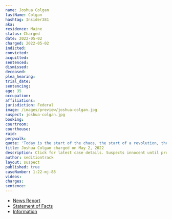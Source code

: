 ```yaml
---
name: Joshua Colgan
lastName: Colgan
hashtag: Insider381
aka:
residence: Maine
status: Charged
date: 2022-05-02
charged: 2022-05-02
indicted:
convicted:
acquitted:
sentenced:
dismissed:
deceased:
plea_hearing:
trial_date:
sentencing:
age: 35
occupation:
affiliations:
jurisdiction: Federal
image: /images/preview/joshua-colgan.jpg
suspect: joshua-colgan.jpg
booking:
courtroom:
courthouse:
raid:
perpwalk:
quote: 'Today is the start of the chaos, the start of a revolution, the end of a chapter'
title: Joshua Colgan charged on May 2, 2022
description: Click for latest case details. Suspects innocent until proven guilty.
author: seditiontrack
layout: suspect
published: true
caseNumber: 1:22-mj-88
videos:
charges:
sentence:
---
```

- [News Report](https://www.newscentermaine.com/article/news/crime/jefferson-man-charged-in-connection-with-riot-at-us-capitol-building-insurrection-federal-trump/97-5139b0ef-8e9a-4571-bf38-73257457dd3e)
- [Statement of Facts](https://www.justice.gov/usao-dc/case-multi-defendant/file/1498511/download)
- [Information](https://extremism.gwu.edu/sites/g/files/zaxdzs2191/f/Joshua%20Colgan%20Information.pdf)
